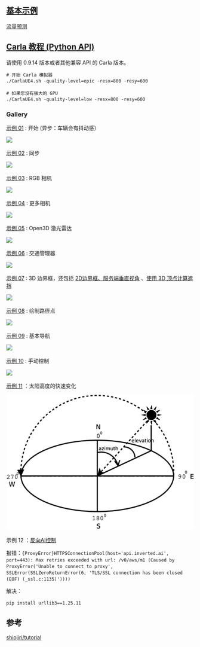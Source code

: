 ## [基本示例](examples.md)

[流量预测](tuto_G_traffic_prediction.md)


## [Carla 教程 (Python API)](https://github.com/wuhanstudio/carla-tutorial)

请使用 0.9.14 版本或者其他兼容 API 的 Carla 版本。

```
# 开始 Carla 模拟器
./CarlaUE4.sh -quality-level=epic -resx=800 -resy=600

# 如果您没有强大的 GPU
./CarlaUE4.sh -quality-level=low -resx=800 -resy=600
```

### Gallery

[示例 01](https://github.com/OpenHUTB/carla_doc/blob/master/src/tutorial/01_get_started.py) : 开始 (异步：车辆会有抖动感）

![](img/tuto_E_gallery/01_get_started.gif)

[示例 02](https://github.com/OpenHUTB/carla_doc/blob/master/src/tutorial/02_sync_mode.py) : 同步

![](img/tuto_E_gallery/02_sync_mode.gif)

[示例 03](https://github.com/OpenHUTB/carla_doc/blob/master/src/tutorial/03_RGB_camera.py) : RGB 相机

![](img/tuto_E_gallery/03_RGB_camera.gif)

[示例 04](https://github.com/OpenHUTB/carla_doc/blob/master/src/tutorial/04_more_cameras.py) : 更多相机

![](img/tuto_E_gallery/04_more_cameras.gif)

[示例 05](https://github.com/OpenHUTB/carla_doc/blob/master/src/tutorial/05_open3d_lidar.py) : Open3D 激光雷达

![](img/tuto_E_gallery/05_open3d_lidar.gif)

[示例 06](https://github.com/OpenHUTB/carla_doc/blob/master/src/tutorial/06_trafic_manager.py) : 交通管理器

![](img/tuto_E_gallery/06_traffic_manager.gif)

[示例 07](https://github.com/OpenHUTB/carla_doc/blob/master/src/tutorial/07_3d_bounding_boxes.py) : 3D 边界框，还包括 [2D边界框、服务端垂直视角](https://github.com/OpenHUTB/carla_doc/blob/master/src/tutorial/07_2d_bounding_boxes.py) 、[使用 3D 顶点计算遮挡](https://github.com/OpenHUTB/carla_doc/blob/master/src/tutorial/07_2d_bounding_boxes_occlusion.py)

![](img/tuto_E_gallery/07_3d_bounding_boxes.gif)

[示例 08](https://github.com/OpenHUTB/carla_doc/blob/master/src/tutorial/08_draw_waypoints.py) : 绘制路径点

![](img/tuto_E_gallery/08_draw_waypoints.gif)

[示例 09](https://github.com/OpenHUTB/carla_doc/blob/master/src/tutorial/09_basic_navigation.py) : 基本导航

![](img/tuto_E_gallery/09_basic_navigation.gif)

[示例 10](https://github.com/OpenHUTB/carla_doc/blob/master/src/tutorial/10_manual_control.py) : 手动控制

![](img/tuto_E_gallery/10_manual_control.gif)

[示例 11](https://github.com/OpenHUTB/carla_doc/blob/master/src/examples/dynamic_weather.py) ：太阳高度的快速变化

![](img/tuto_E_gallery/11_sun_position.png)

示例 12 ：[反向AI控制](../src/examples/invertedai_traffic_ue5.py)

报错：`{ProxyError}HTTPSConnectionPool(host='api.inverted.ai', port=443): Max retries exceeded with url: /v0/aws/m1 (Caused by ProxyError('Unable to connect to proxy', SSLError(SSLZeroReturnError(6, 'TLS/SSL connection has been closed (EOF) (_ssl.c:1135)'))))`

解决：
```shell
pip install urllib3==1.25.11
```

## 参考

[shiojiri/tutorial](https://github.com/kodama3008/shiojiri/tree/main/tutorial)
